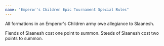 ```yaml
---
name: "Emperor's Children Epic Tournament Special Rules"
---
```

All formations in an Emperor's Children army owe allegiance to Slaanesh.

Fiends of Slaanesh cost one point to summon. Steeds of Slaanesh cost two points to summon.